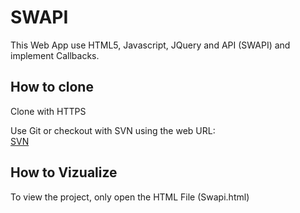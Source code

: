 # SWAPI
This Web App use HTML5, Javascript, JQuery and API (SWAPI) and implement Callbacks.

## How to clone
Clone with HTTPS

Use Git or checkout with SVN using the web URL: \
[SVN](URL "https://github.com/pvoda/JS-JQery-SWAPI.git")

## How to Vizualize

To view the project, only open the HTML File (Swapi.html)


